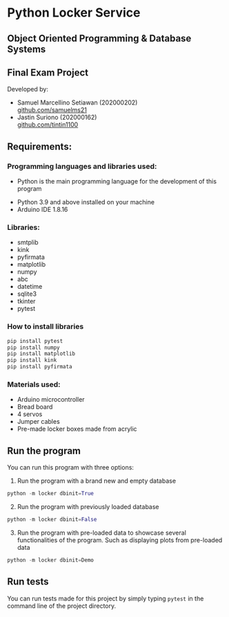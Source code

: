 # Python Locker Service
## Object Oriented Programming & Database Systems
## Final Exam Project

Developed by:
- Samuel Marcellino Setiawan (202000202)  
  [github.com/samuelms21](https://github.com/samuelms21)
- Jastin Suriono (202000162)  
  [github.com/tintin1100](https://github.com/tintin1100)

## Requirements:
### Programming languages and libraries used:
- Python is the main programming language for the development of this program

* Python 3.9 and above installed on your machine
* Arduino IDE 1.8.16

### Libraries:
* smtplib     
* kink
* pyfirmata  
* matplotlib
* numpy       
* abc
* datetime    
* sqlite3
* tkinter     
* pytest

### How to install libraries
```python
pip install pytest
pip install numpy
pip install matplotlib
pip install kink
pip install pyfirmata
```

### Materials used:
* Arduino microcontroller
* Bread board
* 4 servos
* Jumper cables
* Pre-made locker boxes made from acrylic

## Run the program
You can run this program with three options:
1. Run the program with a brand new and empty database
```python
python -m locker dbinit=True
```

2. Run the program with previously loaded database
```python
python -m locker dbinit=False
```

3. Run the program with pre-loaded data to showcase several functionalities of the program.
Such as displaying plots from pre-loaded data
```python
python -m locker dbinit=Demo
```

## Run tests
You can run tests made for this project by simply typing
```pytest```
in the command line of the project directory.
